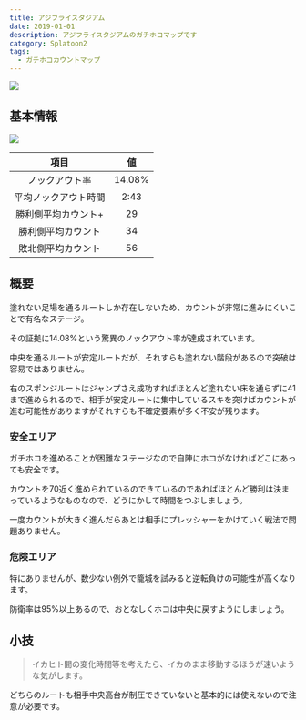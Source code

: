 ```yaml
---
title: アジフライスタジアム
date: 2019-01-01
description: アジフライスタジアムのガチホコマップです
category: Splatoon2
tags:
  - ガチホコカウントマップ
---
```


![](https://pbs.twimg.com/media/EcyNUaBWkAABXf_?format=jpg&name=large)

## 基本情報

![](https://pbs.twimg.com/media/EV-GnJ1WoAA0Mph?format=png&name=large)

|         項目         |   値   |
| :------------------: | :----: |
|    ノックアウト率    | 14.08% |
| 平均ノックアウト時間 |  2:43  |
| 勝利側平均カウント+  |   29   |
|  勝利側平均カウント  |   34   |
|  敗北側平均カウント  |   56   |

## 概要

塗れない足場を通るルートしか存在しないため、カウントが非常に進みにくいことで有名なステージ。

その証拠に14.08%という驚異のノックアウト率が達成されています。

中央を通るルートが安定ルートだが、それすらも塗れない階段があるので突破は容易ではありません。

右のスポンジルートはジャンプさえ成功すればほとんど塗れない床を通らずに41まで進められるので、相手が安定ルートに集中しているスキを突けばカウントが進む可能性がありますがそれすらも不確定要素が多く不安が残ります。

### 安全エリア

ガチホコを進めることが困難なステージなので自陣にホコがなければどこにあっても安全です。

カウントを70近く進められているのできているのであればほとんど勝利は決まっているようなものなので、どうにかして時間をつぶしましょう。

一度カウントが大きく進んだらあとは相手にプレッシャーをかけていく戦法で問題ありません。

### 危険エリア

特にありませんが、数少ない例外で籠城を試みると逆転負けの可能性が高くなります。

防衛率は95%以上あるので、おとなしくホコは中央に戻すようにしましょう。

## 小技

> イカヒト間の変化時間等を考えたら、イカのまま移動するほうが速いような気がします。

どちらのルートも相手中央高台が制圧できていないと基本的には使えないので注意が必要です。
